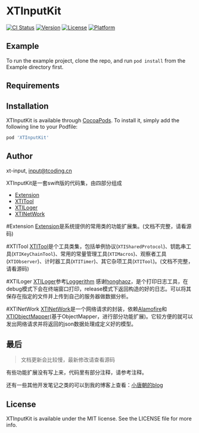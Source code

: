 # XTInputKit

[![CI Status](https://img.shields.io/travis/xt-input/XTInputKit.svg?style=flat)](https://travis-ci.org/xt-input/XTInputKit)
[![Version](https://img.shields.io/cocoapods/v/XTInputKit.svg?style=flat)](https://cocoapods.org/pods/XTInputKit)
[![License](https://img.shields.io/cocoapods/l/XTInputKit.svg?style=flat)](https://cocoapods.org/pods/XTInputKit)
[![Platform](https://img.shields.io/cocoapods/p/XTInputKit.svg?style=flat)](https://cocoapods.org/pods/XTInputKit)

## Example

To run the example project, clone the repo, and run `pod install` from the Example directory first.

## Requirements

## Installation

XTInputKit is available through [CocoaPods](https://cocoapods.org). To install
it, simply add the following line to your Podfile:

```ruby
pod 'XTInputKit'
```

## Author

xt-input, input@tcoding.cn


XTInputKit是一套swift版的代码集，由四部分组成

- [Extension](#Extension)
- [XTITool](#XTITool)
- [XTILoger](#XTILoger)
- [XTINetWork](#XTINetwork)

#Extension
[Extension](doc/Extension.md)是系统提供的常用类的功能扩展集。(文档不完整，请看源码)

#XTITool
[XTITool](doc/XTITool.md)是个工具类集，包括单例协议(`XTISharedProtocol`)、钥匙串工具(`XTIKeyChainTool`)、常用的常量管理工具(`XTIMacros`)、观察者工具(`XTIObserver`)、计时器工具(`XTITimer`)、其它杂项工具(`XTITool`)。(文档不完整，请看源码)

#XTILoger
[XTILoger](doc/XTILoger.md)参考[Loggerithm](https://github.com/honghaoz/Loggerithm) 感谢[honghaoz](https://github.com/honghaoz)，是个打印日志工具，在debug模式下会在终端窗口打印，release模式下返回构造的好的日志。可以将其保存在指定的文件并上传到自己的服务器做数据分析。

#XTINetWork
[XTINetWork](doc/XTINetWork.md)是一个网络请求的封装，依赖[Alamofire](https://github.com/Alamofire/Alamofire)和[XTIObjectMapper](https://github.com/xt-input/XTIObjectMapper)(基于ObjectMapper，进行部分功能扩展)。它较方便的就可以发出网络请求并将返回的json数据处理成定义好的模型。

## 最后

> 文档更新会比较慢，最新修改请查看源码

有些功能扩展没有写上来，代码里有部分注释，请参考注释。

还有一些其他开发笔记之类的可以到我的博客上查看：[小唐朝的blog](http://blog.tcoding.cn)



## License

XTInputKit is available under the MIT license. See the LICENSE file for more info.
